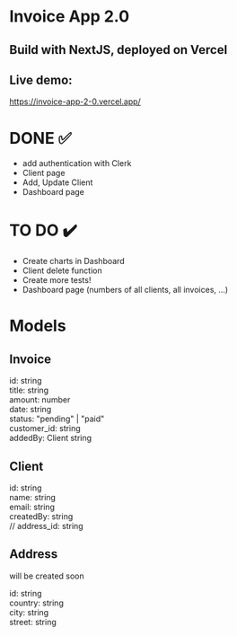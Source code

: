 # Invoice App 2.0
## Build with NextJS, deployed on Vercel

## Live demo:
https://invoice-app-2-0.vercel.app/

# DONE ✅
- add authentication with Clerk
- Client page
- Add, Update Client
- Dashboard page

# TO DO ✔️
- Create charts in Dashboard
- Client delete function
- Create more tests!
- Dashboard page (numbers of all clients, all invoices, ...)

# Models

## Invoice

id: string\
title: string\
amount: number\
date: string\
status: "pending" | "paid"\
customer_id: string\
addedBy: Client string


## Client

id: string\
name: string\
email: string\
createdBy: string\
// address_id: string


## Address
will be created soon

id: string\
country: string\
city: string\
street: string

